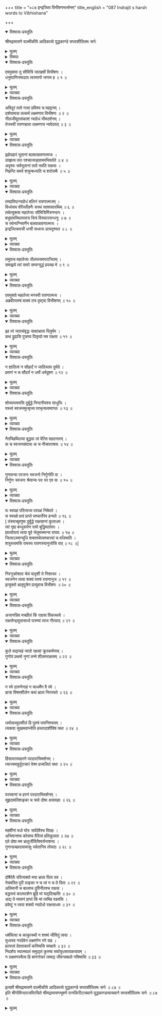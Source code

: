 +++
title = "०८७ इन्द्रजिता विभीषणभर्त्सनम्"
title_english = "087 Indrajit s harsh words to Vibhishana"

+++

<details open><summary>विश्वास-प्रस्तुतिः</summary>

श्रीमद्रामायणे वाल्मीकीये आदिकाव्ये युद्धकाण्डे सप्ताशीतितमः सर्गः
</details>

<details><summary>मूलम्</summary>

श्रीमद्रामायणे वाल्मीकीये आदिकाव्ये युद्धकाण्डे सप्ताशीतितमः सर्गः
</details>

<details><summary>विषयाः</summary>

विभीषणेनलक्ष्मणंप्रतिनिकुंभिलायांन्यग्रोधतरुप्रदर्शनपूर्वकंतत्रहोमसमाप्ताविन्द्रजितोदुर्जयत्वोक्त्यान्यग्रोधतलप्रवेशात्प्रागेवतद्वधचोदना ॥ १ ॥ लक्ष्मणेनरणायसमाहूतेनेन्द्रजिता -तत्पार्श्वस्थंविभीषणप्रतिभ्रातृपक्षपरित्यागेनपरपक्षसमाश्रयणादिदोषोत्कीर्तनपूर्वकं गर्हणम् ॥ २ ॥ विभीषणेनतंप्रतिरावणदोषोद्घाटनपूर्वकं तत्त्यागस्यन्याय्यत्वोक्त्यातद्गर्हणम् ॥ ३ ॥

</details>

<details open><summary>विश्वास-प्रस्तुतिः</summary>

एवमुक्त्वा तु सौमित्रिं जातहर्षो विभीषणः ।  
धनुष्पाणिनमादाय त्वरमाणो जगाम ह ॥ १ ॥
</details>

<details><summary>मूलम्</summary>

एवमुक्त्वा तु सौमित्रिं जातहर्षो विभीषणः ।  
धनुष्पाणिनमादाय त्वरमाणो जगाम ह ॥ १ ॥
</details>

<details><summary>व्याख्या</summary>

अथेन्द्रजिद्विभीषणसंवादः – एवमुक्त्वेत्यादि ॥ धनुष्पाणिनमिति नकारान्तत्वमार्षम् ॥ १ ॥
</details>

<details open><summary>विश्वास-प्रस्तुतिः</summary>

अविदूरं ततो गत्वा प्रविश्य च महद्वनम् ।  
दर्शयामास तत्कर्म लक्ष्मणाय विभीषणः ॥ २ ॥  
नीलजीमूतसंकाशं न्यग्रोधं भीमदर्शनम् ।  
तेजस्वी रावणभ्राता लक्ष्मणाय न्यवेदयत् ॥ ३ ॥
</details>

<details><summary>मूलम्</summary>

अविदूरं ततो गत्वा प्रविश्य च महद्वनम् ।  
दर्शयामास तत्कर्म लक्ष्मणाय विभीषणः ॥ २ ॥  
नीलजीमूतसंकाशं न्यग्रोधं भीमदर्शनम् ।  
तेजस्वी रावणभ्राता लक्ष्मणाय न्यवेदयत् ॥ ३ ॥
</details>

<details><summary>व्याख्या</summary>

अविदूरमिति ॥ तत्कर्म होमकर्मस्थानम् ॥ २–३ ॥
</details>

<details open><summary>विश्वास-प्रस्तुतिः</summary>

इहोपहारं भूतानां बलवान्रावणात्मजः ।  
उपहृत्य ततः पश्चात्सङ्ग्राममभिवर्तते ॥ ४ ॥  
अदृश्यः सर्वभूतानां ततो भवति राक्षसः ।  
निहन्ति समरे शत्रून्बध्नाति च शरोत्तमैः ॥ ५ ॥
</details>

<details><summary>मूलम्</summary>

इहोपहारं भूतानां बलवान्रावणात्मजः ।  
उपहृत्य ततः पश्चात्सङ्ग्राममभिवर्तते ॥ ४ ॥  
अदृश्यः सर्वभूतानां ततो भवति राक्षसः ।  
निहन्ति समरे शत्रून्बध्नाति च शरोत्तमैः ॥ ५ ॥
</details>

<details><summary>व्याख्या</summary>

उपहारं बलिं । उपहृत्य कृत्वा । ओदनपाकं पचतीतिवत् । ततः तस्माद्देशात् ॥ ४-५ ॥
</details>

<details open><summary>विश्वास-प्रस्तुतिः</summary>

तमप्रविष्टन्यग्रोधं बलिनं रावणात्मजम् ।  
विध्वंसय शेरैस्तीक्ष्णैः सरथं साश्वसारथिम् ॥ ६ ॥  
तथेत्युक्त्वा महातेजाः सौमित्रिर्मित्रनन्दनः ।  
बभूवावस्थितस्तत्र चित्रं विस्फारयन्धनुः ॥ ७ ॥  
स रथेनाग्निवर्णेन बलवान्रावणात्मजः ।  
इन्द्रजित्कवची धन्वी सध्वजः प्रत्यदृश्यत ॥ ८ ॥
</details>

<details><summary>मूलम्</summary>

तमप्रविष्टन्यग्रोधं बलिनं रावणात्मजम् ।  
विध्वंसय शेरैस्तीक्ष्णैः सरथं साश्वसारथिम् ॥ ६ ॥  
तथेत्युक्त्वा महातेजाः सौमित्रिर्मित्रनन्दनः ।  
बभूवावस्थितस्तत्र चित्रं विस्फारयन्धनुः ॥ ७ ॥  
स रथेनाग्निवर्णेन बलवान्रावणात्मजः ।  
इन्द्रजित्कवची धन्वी सध्वजः प्रत्यदृश्यत ॥ ८ ॥
</details>

<details><summary>व्याख्या</summary>

अप्रविष्टन्यग्रोधं रावणात्मजं विध्वंसय । पुनः प्रवेशात्पूर्वमेव विध्वंसयेत्यर्थः ॥ ६-८ ॥
</details>

<details open><summary>विश्वास-प्रस्तुतिः</summary>

तमुवाच महातेजाः पौलस्त्यमपराजितम् ।  
समाह्वये त्वां समरे सम्यग्युद्धं प्रयच्छ मे ॥ ९ ॥
</details>

<details><summary>मूलम्</summary>

तमुवाच महातेजाः पौलस्त्यमपराजितम् ।  
समाह्वये त्वां समरे सम्यग्युद्धं प्रयच्छ मे ॥ ९ ॥
</details>

<details><summary>व्याख्या</summary>

महातेजा इति लक्ष्मणो विशेष्यः । सम्यग्युद्धं अमायायुद्धम् ॥ ९ ॥
</details>

<details open><summary>विश्वास-प्रस्तुतिः</summary>

एवमुक्तो महातेजा मनस्वी रावणात्मजः ।  
अब्रवीत्परुषं वाक्यं तत्र दृष्ट्वा विभीषणम् ॥ १० ॥
</details>

<details><summary>मूलम्</summary>

एवमुक्तो महातेजा मनस्वी रावणात्मजः ।  
अब्रवीत्परुषं वाक्यं तत्र दृष्ट्वा विभीषणम् ॥ १० ॥
</details>

<details><summary>व्याख्या</summary>

मनस्वी दृढमनस्कः ॥ १० ॥
</details>

<details open><summary>विश्वास-प्रस्तुतिः</summary>

इह त्वं जातसंवृद्धः साक्षाभ्राता पितुर्मम ।  
कथं द्रुह्यसि पुत्रस्य पितृव्यो मम राक्षस ॥ ११ ॥
</details>

<details><summary>मूलम्</summary>

इह त्वं जातसंवृद्धः साक्षाभ्राता पितुर्मम ।  
कथं द्रुह्यसि पुत्रस्य पितृव्यो मम राक्षस ॥ ११ ॥
</details>

<details><summary>व्याख्या</summary>

इह लङ्कायां । जातसंवृद्धः । पूर्वकाल – इत्यादिना पूर्वकालार्थवाचिनो जातशब्दस्य उत्तरकालार्थवाचिना संवृद्धशब्देन सह समासः । पुत्रस्य पुत्राय । क्रुधद्रुह — इत्यादिना चतुर्थीनियमात् । राक्षसेत्यनेन साजात्यमपि न दृष्ट वानसीति व्यज्यते ॥ ११ ॥
</details>

<details open><summary>विश्वास-प्रस्तुतिः</summary>

न ज्ञातित्वं न सौहार्दं न जातिस्तव दुर्मते ।  
प्रमाणं न च सौंदर्यं न धर्मो धर्मदूषण ॥ १२ ॥
</details>

<details><summary>मूलम्</summary>

न ज्ञातित्वं न सौहार्दं न जातिस्तव दुर्मते ।  
प्रमाणं न च सौंदर्यं न धर्मो धर्मदूषण ॥ १२ ॥
</details>

<details><summary>व्याख्या</summary>

प्रमाणं मर्यादानियामकम् ॥ १२ ॥
</details>

<details open><summary>विश्वास-प्रस्तुतिः</summary>

शोच्यस्त्वमसि दुर्बुद्धे निन्दनीयश्च साधुभिः ।  
यस्त्वं स्वजनमुत्सृज्य परभृत्यत्वमागतः ॥ १३ ॥
</details>

<details><summary>मूलम्</summary>

शोच्यस्त्वमसि दुर्बुद्धे निन्दनीयश्च साधुभिः ।  
यस्त्वं स्वजनमुत्सृज्य परभृत्यत्वमागतः ॥ १३ ॥
</details>

<details><summary>व्याख्या</summary>

शोच्यत्वादौ हेतुमाह – यस्त्वमिति ॥ १३ ॥
</details>

<details open><summary>विश्वास-प्रस्तुतिः</summary>

नैतच्छिथिलया बुद्ध्या त्वं वेत्सि महदन्तरम् ।  
क च स्वजनसंवासः क च नीचपराश्रयः ॥ १४ ॥
</details>

<details><summary>मूलम्</summary>

नैतच्छिथिलया बुद्ध्या त्वं वेत्सि महदन्तरम् ।  
क च स्वजनसंवासः क च नीचपराश्रयः ॥ १४ ॥
</details>

<details><summary>व्याख्या</summary>

शिथिलया कोमलया, तुच्छया वा । अन्तरं तारतम्यम् ॥ १४ ॥
</details>

<details open><summary>विश्वास-प्रस्तुतिः</summary>

गुणवान्वा परजनः स्वजनो निर्गुणोपि वा ।  
निर्गुणः स्वजनः श्रेयान्यः परः पर एव सः ॥ १५ ॥
</details>

<details><summary>मूलम्</summary>

गुणवान्वा परजनः स्वजनो निर्गुणोपि वा ।  
निर्गुणः स्वजनः श्रेयान्यः परः पर एव सः ॥ १५ ॥
</details>

<details><summary>व्याख्या</summary>

ननु परस्य नीचत्वाभावान्न भवदुक्तदोष इत्यत्राह – गुणवानिति ॥ १५ ॥
</details>

<details open><summary>विश्वास-प्रस्तुतिः</summary>

यः स्वपक्षं परित्यज्य परपक्षं निषेवते ।  
स स्वपक्षे क्षयं प्राप्ते पश्चात्तैरेव हन्यते ॥ १६ ॥  
\[ तंस्माच्छृणुष्व दुर्बुद्धे राक्षसानां कुलाधम ।  
त्वां गृह्य बन्धुरूपेण रामो बुद्धिमतांवरः ।  
ज्ञात्वोपायं त्वया पूर्व जेतुमस्मान्स राघवः ॥ १७ ॥  
जित्वाऽस्मान्युधि शक्तश्चेत्पश्चात्त्वां च वधिष्यति ।  
शत्रुस्त्वमसि रामस्य रावणस्यानुजोसि यत् ॥ १८ ॥\]
</details>

<details><summary>मूलम्</summary>

यः स्वपक्षं परित्यज्य परपक्षं निषेवते ।  
स स्वपक्षे क्षयं प्राप्ते पश्चात्तैरेव हन्यते ॥ १६ ॥  
\[ तंस्माच्छृणुष्व दुर्बुद्धे राक्षसानां कुलाधम ।  
त्वां गृह्य बन्धुरूपेण रामो बुद्धिमतांवरः ।  
ज्ञात्वोपायं त्वया पूर्व जेतुमस्मान्स राघवः ॥ १७ ॥  
जित्वाऽस्मान्युधि शक्तश्चेत्पश्चात्त्वां च वधिष्यति ।  
शत्रुस्त्वमसि रामस्य रावणस्यानुजोसि यत् ॥ १८ ॥\]
</details>

<details><summary>व्याख्या</summary>

तदेव वैषम्यं स्वरूपतो दर्शयति ——य इति ॥ १६ – १८ ॥
</details>

<details open><summary>विश्वास-प्रस्तुतिः</summary>

निरनुक्रोशता चेयं यादृशी ते निशाचर ।  
स्वजनेन त्वया शक्यं परुषं रावणानुज ॥ १९ ॥  
इत्युक्तो भ्रातृपुत्रेण प्रत्युवाच विभीषणः ॥ २० ॥
</details>

<details><summary>मूलम्</summary>

निरनुक्रोशता चेयं यादृशी ते निशाचर ।  
स्वजनेन त्वया शक्यं परुषं रावणानुज ॥ १९ ॥  
इत्युक्तो भ्रातृपुत्रेण प्रत्युवाच विभीषणः ॥ २० ॥
</details>

<details><summary>व्याख्या</summary>

इयं होमविघातपूर्वकं लक्ष्मणस्य न्यग्रोधप्रवेशकरणरूपा । निरनुक्रोशता निर्दयता, यादृशी यथा घोरा तादृशं परुषं निर्दयत्वं । स्वजनेन बन्धुभूतेन त्वयैव कर्तुं शक्यं नान्येनेत्यर्थः । यद्वा स्वजने विषये त्वया न शक्यं न कर्तव्यं । अनुचितं कृतमिति भावः ॥ १९–२० ॥
</details>

<details open><summary>विश्वास-प्रस्तुतिः</summary>

अजानन्निव मच्छीलं किं राक्षस विकत्थसे ।  
राक्षसेन्द्रसुतासाधो पारुष्यं त्यज गौरवात् ॥ २१ ॥
</details>

<details><summary>मूलम्</summary>

अजानन्निव मच्छीलं किं राक्षस विकत्थसे ।  
राक्षसेन्द्रसुतासाधो पारुष्यं त्यज गौरवात् ॥ २१ ॥
</details>

<details><summary>व्याख्या</summary>

गौरवात् । गुरोर्भावो गौरवं । पितृव्यत्वादित्यर्थः ॥ २१ ॥
</details>

<details open><summary>विश्वास-प्रस्तुतिः</summary>

कुले यद्यप्यहं जातो रक्षसां क्रूरकर्मणाम् ।  
गुणोयं प्रथमो नॄणां तन्मे शीलमराक्षसम् ॥ २२ ॥
</details>

<details><summary>मूलम्</summary>

कुले यद्यप्यहं जातो रक्षसां क्रूरकर्मणाम् ।  
गुणोयं प्रथमो नॄणां तन्मे शीलमराक्षसम् ॥ २२ ॥
</details>

<details><summary>व्याख्या</summary>

रक्षसां कुले यद्यप्यहं जातः । तत् तथापि । मे शीलं अराक्षसं अक्रूरं । अयं मे शीलाख्यो गुणः नृणां सत्पुरुषाणां । प्रथमः मुख्यः ॥ २२ ॥
</details>

<details open><summary>विश्वास-प्रस्तुतिः</summary>

न रमे दारुणेनाहं न चाधर्मेण वै रमे ।  
भ्रात्रा विषमशीलेन कथं भ्राता निरस्यते ॥ २३ ॥
</details>

<details><summary>मूलम्</summary>

न रमे दारुणेनाहं न चाधर्मेण वै रमे ।  
भ्रात्रा विषमशीलेन कथं भ्राता निरस्यते ॥ २३ ॥
</details>

<details><summary>व्याख्या</summary>

तन्मे शीलमराक्षसमित्युक्तमेव दर्शयति न रम इति ॥ दारुणेन कर्मणा न रमे । अधर्मेण परपीडाकरेण च कर्मणा न रमे । न केवलं मय्येव दोषः रावणेपीत्याह – भ्रात्रेति । निरस्यते । त्वां तु धिक्कुलपांसनं इति वचनेनेत्यर्थः ॥ २३ ॥
</details>

<details open><summary>विश्वास-प्रस्तुतिः</summary>

धर्मात्प्रच्युतशीलं हि पुरुषं पापनिश्चयम् ।  
त्यक्त्वा सुखमवाप्नोति हस्तादाशीविषं यथा ॥ २४ ॥
</details>

<details><summary>मूलम्</summary>

धर्मात्प्रच्युतशीलं हि पुरुषं पापनिश्चयम् ।  
त्यक्त्वा सुखमवाप्नोति हस्तादाशीविषं यथा ॥ २४ ॥
</details>

<details><summary>व्याख्या</summary>

इन्द्रजिदुक्तस्वदोषपरिहाराय परित्यागहेतून् रावणदोषानाह– धर्मादित्यादिना ॥ २४ ॥
</details>

<details open><summary>विश्वास-प्रस्तुतिः</summary>

हिंसापरस्वहरणे परदाराभिमर्शनम् ।  
त्याज्यमाहुर्दुराचारं वेश्म प्रज्वलितं यथा ॥ २५ ॥
</details>

<details><summary>मूलम्</summary>

हिंसापरस्वहरणे परदाराभिमर्शनम् ।  
त्याज्यमाहुर्दुराचारं वेश्म प्रज्वलितं यथा ॥ २५ ॥
</details>

<details><summary>व्याख्या</summary>

हिंसा च परस्वहरणं च ते हिंसापरस्वहरणे हिंसादिरूपं दुराचाररूपं कर्म त्याज्यमाहुः । तद्युक्तस्त्याज्य इत्यर्थः ॥ २५ ॥
</details>

<details open><summary>विश्वास-प्रस्तुतिः</summary>

परस्वानां च हरणं परदाराभिमर्शनम् ।  
सुहृदामतिशङ्का च त्रयो दोषाः क्षयावहाः ॥ २६ ॥
</details>

<details><summary>मूलम्</summary>

परस्वानां च हरणं परदाराभिमर्शनम् ।  
सुहृदामतिशङ्का च त्रयो दोषाः क्षयावहाः ॥ २६ ॥
</details>

<details><summary>व्याख्या</summary>

सुहृदामतिशङ्का सुहृत्स्वविश्वासः ॥ २६ ॥
</details>

<details open><summary>विश्वास-प्रस्तुतिः</summary>

महर्षीणां वधो घोरः सर्वदेवैश्च विग्रहः ।  
अभिमानश्च कोपश्च वैरित्वं प्रतिकूलता ॥ २७ ॥  
एते दोषा मम भ्रातुर्जीवितैश्वर्यनाशनाः ।  
गुणान्प्रच्छादयामासुः पर्वतानिव तोयदाः ॥ २८ ॥
</details>

<details><summary>मूलम्</summary>

महर्षीणां वधो घोरः सर्वदेवैश्च विग्रहः ।  
अभिमानश्च कोपश्च वैरित्वं प्रतिकूलता ॥ २७ ॥  
एते दोषा मम भ्रातुर्जीवितैश्वर्यनाशनाः ।  
गुणान्प्रच्छादयामासुः पर्वतानिव तोयदाः ॥ २८ ॥
</details>

<details><summary>व्याख्या</summary>

दोषवत्तया यदि त्याज्यत्वं, तर्ह्यभिजनविद्यादिगुणवत्तया किमिति न ग्राह्यत्वमित्यत आह – महर्षीणामिति सार्धश्लोकद्वयमेकान्वयं अभिमानः गर्वः । वैरित्वं बद्धवैरत्वं । प्रतिकूलता परश्रेयोद्वेषित्वं । तथा चाभि जनविद्यादिगुणवत्त्वेपि परस्त्रीहरणादिदोषदूषिततया विषसंपृक्तमधुवन्न ग्राह्योयमिति भावः ॥ २७-२८ ॥
</details>

<details open><summary>विश्वास-प्रस्तुतिः</summary>

दोषैरेतैः परित्यक्तो मया भ्राता पिता तव ।  
नेयमस्ति पुरी लङ्का न च त्वं न च ते पिता ॥ २९ ॥  
अतिमानी च बालश्च दुर्विनीतश्च राक्षस ।  
बद्धस्त्वं कालपाशेन ब्रूहि मां यद्यदिच्छसि ॥ ३० ॥  
अद्य ते व्यसनं प्राप्तं किं मां त्वमिह वक्ष्यसि ।  
प्रवेष्टुं न त्वया शक्यो न्यग्रोधो राक्षसाधम ॥ ३१ ॥
</details>

<details><summary>मूलम्</summary>

दोषैरेतैः परित्यक्तो मया भ्राता पिता तव ।  
नेयमस्ति पुरी लङ्का न च त्वं न च ते पिता ॥ २९ ॥  
अतिमानी च बालश्च दुर्विनीतश्च राक्षस ।  
बद्धस्त्वं कालपाशेन ब्रूहि मां यद्यदिच्छसि ॥ ३० ॥  
अद्य ते व्यसनं प्राप्तं किं मां त्वमिह वक्ष्यसि ।  
प्रवेष्टुं न त्वया शक्यो न्यग्रोधो राक्षसाधम ॥ ३१ ॥
</details>

<details><summary>व्याख्या</summary>

नेयमस्तीत्यादि । उत्तरक्षणे अवश्यं न शिष्यतीत्यर्थः ॥ २९-३१ ॥
</details>

<details open><summary>विश्वास-प्रस्तुतिः</summary>

धर्षयित्वा च काकुत्स्थौ न शक्यं जीवितुं त्वया ।  
युध्यस्व नरदेवेन लक्ष्मणेन रणे सह ।  
हतस्त्वं देवताकार्यं करिष्यसि यमक्षये ॥ ३२ ॥  
निदर्शय स्वात्मवलं समुद्यतं कुरुष्व सर्वायुधसायकव्ययम् ।  
न लक्ष्मणस्यैत्य हि बाणगोचरं त्वमद्य जीवन्सबलो गमिष्यसि ॥ ३३ ॥
</details>

<details><summary>मूलम्</summary>

धर्षयित्वा च काकुत्स्थौ न शक्यं जीवितुं त्वया ।  
युध्यस्व नरदेवेन लक्ष्मणेन रणे सह ।  
हतस्त्वं देवताकार्यं करिष्यसि यमक्षये ॥ ३२ ॥  
निदर्शय स्वात्मवलं समुद्यतं कुरुष्व सर्वायुधसायकव्ययम् ।  
न लक्ष्मणस्यैत्य हि बाणगोचरं त्वमद्य जीवन्सबलो गमिष्यसि ॥ ३३ ॥
</details>

<details><summary>व्याख्या</summary>

देवताकार्यं यमदूतरूपदेवताकार्यं । नरकयातनानुभवं वा ॥ ३२-३३ ॥
</details>

<details open><summary>विश्वास-प्रस्तुतिः</summary>

इत्यार्षे श्रीमद्रामायणे वाल्मीकीये आदिकाव्ये युद्धकाण्डे सप्ताशीतितमः सर्गः ॥ ८७ ॥  
इति श्रीगोविन्दराजविरचिते श्रीमद्रामायणभूषणे रत्नकिरीटाख्याने युद्धकाण्डव्याख्याने सप्ताशीतितमः सर्गः ॥ ८७ ॥
</details>

<details><summary>मूलम्</summary>

इत्यार्षे श्रीमद्रामायणे वाल्मीकीये आदिकाव्ये युद्धकाण्डे सप्ताशीतितमः सर्गः ॥ ८७ ॥  
इति श्रीगोविन्दराजविरचिते श्रीमद्रामायणभूषणे रत्नकिरीटाख्याने युद्धकाण्डव्याख्याने सप्ताशीतितमः सर्गः ॥ ८७ ॥
</details>

